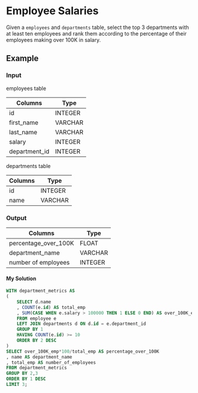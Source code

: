 # Employee Salaries

Given a `employees` and `departments` table, select the top 3 departments with at least ten employees and rank them according to the percentage of their employees making over 100K in salary.

## Example

### Input

employees table

| Columns | Type |
|---------|------|
| id | INTEGER |
| first_name | VARCHAR |
| last_name | VARCHAR |
| salary | INTEGER |
| department_id | INTEGER |

departments table

| Columns | Type |
|---------|------|
| id | INTEGER |
| name | VARCHAR |

### Output

| Columns | Type |
|---------|------|
| percentage_over_100K | FLOAT |
| department_name | VARCHAR |
| number of employees | INTEGER |

#### My Solution

```sql
WITH department_metrics AS
(
    SELECT d.name
    , COUNT(e.id) AS total_emp
    , SUM(CASE WHEN e.salary > 100000 THEN 1 ELSE 0 END) AS over_100K_emp
    FROM employee e 
    LEFT JOIN departments d ON d.id = e.department_id
    GROUP BY 1
    HAVING COUNT(e.id) >= 10
    ORDER BY 2 DESC 
)
SELECT over_100K_emp*100/total_emp AS percentage_over_100K
, name AS department_name
, total_emp AS number_of_employees
FROM department_metrics
GROUP BY 2,3
ORDER BY 1 DESC
LIMIT 3; 
```
